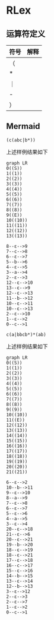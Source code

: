 # RLex

## 运算符定义

| 符号 | 解释 |
| ---- | ---- |
| （   |      |
| *    |      |
| ｜   |      |
| -   |      |
| ）   |      |

## Mermaid

```regex
(c(abc|b*))
```

上述样例结果如下

```mermaid
graph LR
0((S))
1((1))
2((2))
3((3))
4((4))
5((5))
6((6))
7((7))
8((8))
9((E))
10((10))
11((11))
12((12))
13((13))

8--ε-->9
7--c-->8
6--ε-->7
5--b-->6
4--ε-->5
3--a-->4
2--ε-->3
12--ε-->10
13--ε-->9
12--ε-->13
11--b-->12
10--ε-->11
10--ε-->13
2--ε-->10
1--ε-->2
0--c-->1
```


```regex
c(a|bbcb*)*(ab)
```

上述样例结果如下

```mermaid
graph LR
0((S))
1((1))
2((2))
3((3))
4((4))
5((5))
6((6))
7((7))
8((8))
9((9))
10((10))
11((E))
12((12))
13((13))
14((14))
15((15))
16((16))
17((17))
18((18))
19((19))
20((20))
21((21))

6--ε-->2
10--b-->11
9--ε-->10
8--a-->9
7--ε-->8
6--ε-->7
5--ε-->6
4--a-->5
3--ε-->4
20--ε-->18
21--ε-->6
20--ε-->21
19--b-->20
18--ε-->19
18--ε-->21
17--ε-->18
16--c-->17
15--ε-->16
14--b-->15
13--ε-->14
12--b-->13
3--ε-->12
2--ε-->3
2--ε-->7
1--ε-->2
0--c-->1
```

